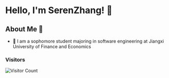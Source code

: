 # Hello, I'm SerenZhang! 👋

## About Me 📌
- 🌱 I am a sophomore student majoring in software engineering at Jiangxi University of Finance and Economics

### Visitors
![Visitor Count](https://profile-counter.glitch.me/SersonZhang/count.svg)


